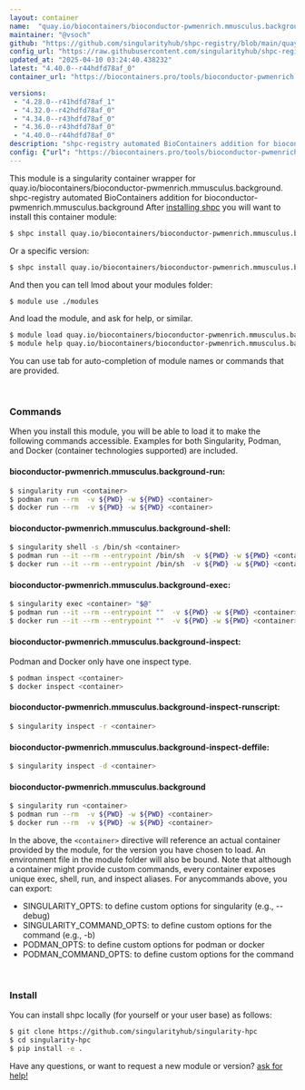 ```yaml
---
layout: container
name:  "quay.io/biocontainers/bioconductor-pwmenrich.mmusculus.background"
maintainer: "@vsoch"
github: "https://github.com/singularityhub/shpc-registry/blob/main/quay.io/biocontainers/bioconductor-pwmenrich.mmusculus.background/container.yaml"
config_url: "https://raw.githubusercontent.com/singularityhub/shpc-registry/main/quay.io/biocontainers/bioconductor-pwmenrich.mmusculus.background/container.yaml"
updated_at: "2025-04-10 03:24:40.438232"
latest: "4.40.0--r44hdfd78af_0"
container_url: "https://biocontainers.pro/tools/bioconductor-pwmenrich.mmusculus.background"

versions:
 - "4.28.0--r41hdfd78af_1"
 - "4.32.0--r42hdfd78af_0"
 - "4.34.0--r43hdfd78af_0"
 - "4.36.0--r43hdfd78af_0"
 - "4.40.0--r44hdfd78af_0"
description: "shpc-registry automated BioContainers addition for bioconductor-pwmenrich.mmusculus.background"
config: {"url": "https://biocontainers.pro/tools/bioconductor-pwmenrich.mmusculus.background", "maintainer": "@vsoch", "description": "shpc-registry automated BioContainers addition for bioconductor-pwmenrich.mmusculus.background", "latest": {"4.40.0--r44hdfd78af_0": "sha256:dfa2ba8f5ecb1599c38214d89e2aac46214d430199e6be836ef66a78640a0069"}, "tags": {"4.28.0--r41hdfd78af_1": "sha256:6e1c1d74f9cb2b4daedcdf66529325069306b60080e350683d84a55a758aab57", "4.32.0--r42hdfd78af_0": "sha256:b774c181620c2009fe37a04884a3b4b4d7ecabad7f122094b1207a8df1e3820f", "4.34.0--r43hdfd78af_0": "sha256:bd212b9874f833eccee01dc000e02d14e67d0cbab6531d22b175f900ae8e3888", "4.36.0--r43hdfd78af_0": "sha256:9ffbb7a764a8d85ace4a22d6c5cd67a1bc75ebae1ba9ef2b9dc259717b7f13f6", "4.40.0--r44hdfd78af_0": "sha256:dfa2ba8f5ecb1599c38214d89e2aac46214d430199e6be836ef66a78640a0069"}, "docker": "quay.io/biocontainers/bioconductor-pwmenrich.mmusculus.background"}
---
```


This module is a singularity container wrapper for quay.io/biocontainers/bioconductor-pwmenrich.mmusculus.background.
shpc-registry automated BioContainers addition for bioconductor-pwmenrich.mmusculus.background
After [installing shpc](#install) you will want to install this container module:


```bash
$ shpc install quay.io/biocontainers/bioconductor-pwmenrich.mmusculus.background
```

Or a specific version:

```bash
$ shpc install quay.io/biocontainers/bioconductor-pwmenrich.mmusculus.background:4.40.0--r44hdfd78af_0
```

And then you can tell lmod about your modules folder:

```bash
$ module use ./modules
```

And load the module, and ask for help, or similar.

```bash
$ module load quay.io/biocontainers/bioconductor-pwmenrich.mmusculus.background/4.40.0--r44hdfd78af_0
$ module help quay.io/biocontainers/bioconductor-pwmenrich.mmusculus.background/4.40.0--r44hdfd78af_0
```

You can use tab for auto-completion of module names or commands that are provided.

<br>

### Commands

When you install this module, you will be able to load it to make the following commands accessible.
Examples for both Singularity, Podman, and Docker (container technologies supported) are included.

#### bioconductor-pwmenrich.mmusculus.background-run:

```bash
$ singularity run <container>
$ podman run --rm  -v ${PWD} -w ${PWD} <container>
$ docker run --rm  -v ${PWD} -w ${PWD} <container>
```

#### bioconductor-pwmenrich.mmusculus.background-shell:

```bash
$ singularity shell -s /bin/sh <container>
$ podman run --it --rm --entrypoint /bin/sh  -v ${PWD} -w ${PWD} <container>
$ docker run --it --rm --entrypoint /bin/sh  -v ${PWD} -w ${PWD} <container>
```

#### bioconductor-pwmenrich.mmusculus.background-exec:

```bash
$ singularity exec <container> "$@"
$ podman run --it --rm --entrypoint ""  -v ${PWD} -w ${PWD} <container> "$@"
$ docker run --it --rm --entrypoint ""  -v ${PWD} -w ${PWD} <container> "$@"
```

#### bioconductor-pwmenrich.mmusculus.background-inspect:

Podman and Docker only have one inspect type.

```bash
$ podman inspect <container>
$ docker inspect <container>
```

#### bioconductor-pwmenrich.mmusculus.background-inspect-runscript:

```bash
$ singularity inspect -r <container>
```

#### bioconductor-pwmenrich.mmusculus.background-inspect-deffile:

```bash
$ singularity inspect -d <container>
```



#### bioconductor-pwmenrich.mmusculus.background

```bash
$ singularity run <container>
$ podman run --rm  -v ${PWD} -w ${PWD} <container>
$ docker run --rm  -v ${PWD} -w ${PWD} <container>
```


In the above, the `<container>` directive will reference an actual container provided
by the module, for the version you have chosen to load. An environment file in the
module folder will also be bound. Note that although a container
might provide custom commands, every container exposes unique exec, shell, run, and
inspect aliases. For anycommands above, you can export:

 - SINGULARITY_OPTS: to define custom options for singularity (e.g., --debug)
 - SINGULARITY_COMMAND_OPTS: to define custom options for the command (e.g., -b)
 - PODMAN_OPTS: to define custom options for podman or docker
 - PODMAN_COMMAND_OPTS: to define custom options for the command

<br>

### Install

You can install shpc locally (for yourself or your user base) as follows:

```bash
$ git clone https://github.com/singularityhub/singularity-hpc
$ cd singularity-hpc
$ pip install -e .
```

Have any questions, or want to request a new module or version? [ask for help!](https://github.com/singularityhub/singularity-hpc/issues)